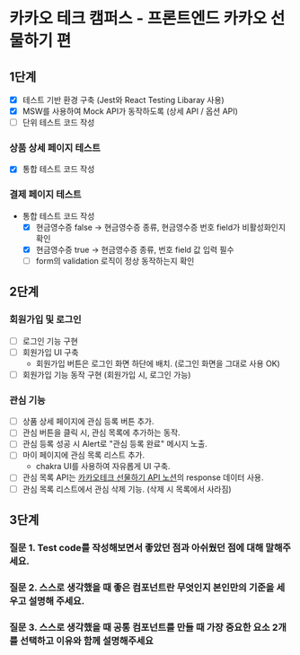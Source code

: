 # 카카오 테크 캠퍼스 - 프론트엔드 카카오 선물하기 편

## 1단계

- [x] 테스트 기반 환경 구축 (Jest와 React Testing Libaray 사용)
- [x] MSW를 사용하여 Mock API가 동작하도록 (상세 API / 옵션 API)
- [ ] 단위 테스트 코드 작성

### 상품 상세 페이지 테스트

- [x] 통합 테스트 코드 작성

### 결제 페이지 테스트

- 통합 테스트 코드 작성
  - [x] 현금영수증 false → 현금영수증 종류, 현금영수증 번호 field가 비활성화인지 확인
  - [x] 현금영수증 true → 현금영수증 종류, 번호 field 값 입력 필수
  - [ ] form의 validation 로직이 정상 동작하는지 확인

## 2단계

### 회원가입 및 로그인

- [ ] 로그인 기능 구현
- [ ] 회원가입 UI 구축
  - 회원가입 버튼은 로그인 화면 하단에 배치. (로그인 화면을 그대로 사용 OK)
- [ ] 회원가입 기능 동작 구현 (회원가입 시, 로그인 가능)

### 관심 기능

- [ ] 상품 상세 페이지에 관심 등록 버튼 추가.
- [ ] 관심 버튼을 클릭 시, 관심 목록에 추가하는 동작.
- [ ] 관심 등록 성공 시 Alert로 "관심 등록 완료" 메시지 노출.
- [ ] 마이 페이지에 관심 목록 리스트 추가.
  - chakra UI를 사용하여 자유롭게 UI 구축.
- [ ] 관심 목록 API는 [카카오테크 선물하기 API 노션](https://www.notion.so/API-c78c990bf1264a5a91c4421e125a28c8?pvs=21)의 response 데이터 사용.
- [ ] 관심 목록 리스트에서 관심 삭제 기능. (삭제 시 목록에서 사라짐)

## 3단계

### 질문 1. Test code를 작성해보면서 좋았던 점과 아쉬웠던 점에 대해 말해주세요.

### 질문 2. 스스로 생각했을 때 좋은 컴포넌트란 무엇인지 본인만의 기준을 세우고 설명해 주세요.

### 질문 3. 스스로 생각했을 때 공통 컴포넌트를 만들 때 가장 중요한 요소 2개를 선택하고 이유와 함께 설명해주세요
